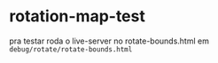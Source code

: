 # rotation-map-test

pra testar roda o live-server no rotate-bounds.html em `debug/rotate/rotate-bounds.html`
